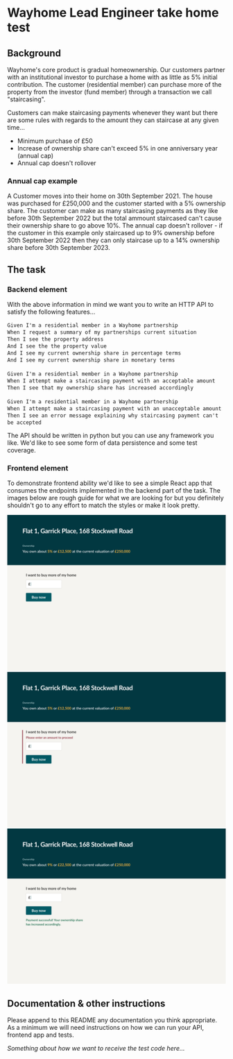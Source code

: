 # Wayhome Lead Engineer take home test

## Background

Wayhome's core product is gradual homeownership. Our customers partner with an institutional investor to purchase a home with as little as 5% initial contribution. The customer (residential member) can purchase more of the property from the investor (fund member) through a transaction we call "staircasing".

Customers can make staircasing payments whenever they want but there are some rules with regards to the amount they can staircase at any given time...
- Minimum purchase of £50
- Increase of ownership share can't exceed 5% in one anniversary year (annual cap)
- Annual cap doesn't rollover

### Annual cap example

A Customer moves into their home on 30th September 2021. The house was purchased for £250,000 and the customer started with a 5% ownership share. The customer can make as many staircasing payments as they like before 30th September 2022 but the total ammount staircased can't cause their ownership share to go above 10%. The annual cap doesn't rollover - if the customer in this example only staircased up to 9% ownership before 30th September 2022 then they can only staircase up to a 14% ownership share before 30th September 2023.

## The task

### Backend element

With the above information in mind we want you to write an HTTP API to satisfy the following features...

```
Given I'm a residential member in a Wayhome partnership
When I request a summary of my partnerships current situation
Then I see the property address
And I see the the property value
And I see my current ownership share in percentage terms
And I see my current ownership share in monetary terms

Given I'm a residential member in a Wayhome partnership
When I attempt make a staircasing payment with an acceptable amount
Then I see that my ownership share has increased accordingly

Given I'm a residential member in a Wayhome partnership
When I attempt make a staircasing payment with an unacceptable amount
Then I see an error message explaining why staircasing payment can't be accepted
```

The API should be written in python but you can use any framework you like. We'd like to see some form of data persistence and some test coverage.

### Frontend element

To demonstrate frontend ability we'd like to see a simple React app that consumes the endpoints implemented in the backend part of the task. The images below are rough guide for what we are looking for but you definitely shouldn't go to any effort to match the styles or make it look pretty.

![Main wireframe](/wireframes/1.png)
![Wireframe showing error](/wireframes/2.png)
![Wireframe showing success](/wireframes/3.png)

## Documentation & other instructions

Please append to this README any documentation you think appropriate. As a minimum we will need instructions on how we can run your API, frontend app and tests.

*Something about how we want to receive the test code here...*
